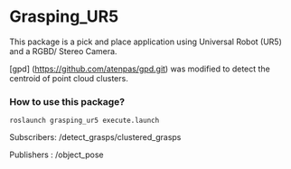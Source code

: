 # Grasping_UR5

This package is a pick and place application using Universal Robot (UR5) and a RGBD/ Stereo Camera.

 [gpd] (https://github.com/atenpas/gpd.git) was modified to detect the centroid of point cloud clusters.



### How to use this package?

```
roslaunch grasping_ur5 execute.launch
```

Subscribers: /detect_grasps/clustered_grasps 

Publishers : /object_pose